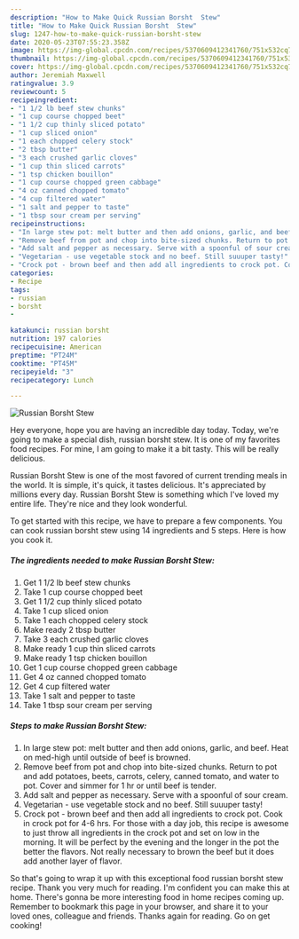 ```yaml
---
description: "How to Make Quick Russian Borsht  Stew"
title: "How to Make Quick Russian Borsht  Stew"
slug: 1247-how-to-make-quick-russian-borsht-stew
date: 2020-05-23T07:55:23.358Z
image: https://img-global.cpcdn.com/recipes/5370609412341760/751x532cq70/russian-borsht-stew-recipe-main-photo.jpg
thumbnail: https://img-global.cpcdn.com/recipes/5370609412341760/751x532cq70/russian-borsht-stew-recipe-main-photo.jpg
cover: https://img-global.cpcdn.com/recipes/5370609412341760/751x532cq70/russian-borsht-stew-recipe-main-photo.jpg
author: Jeremiah Maxwell
ratingvalue: 3.9
reviewcount: 5
recipeingredient:
- "1 1/2 lb beef stew chunks"
- "1 cup course chopped beet"
- "1 1/2 cup thinly sliced potato"
- "1 cup sliced onion"
- "1 each chopped celery stock"
- "2 tbsp butter"
- "3 each crushed garlic cloves"
- "1 cup thin sliced carrots"
- "1 tsp chicken bouillon"
- "1 cup course chopped green cabbage"
- "4 oz canned chopped tomato"
- "4 cup filtered water"
- "1 salt and pepper to taste"
- "1 tbsp sour cream per serving"
recipeinstructions:
- "In large stew pot: melt butter and then add onions, garlic, and beef. Heat on med-high until outside of beef is browned."
- "Remove beef from pot and chop into bite-sized chunks. Return to pot and add potatoes, beets, carrots, celery, canned tomato, and water to pot. Cover and simmer for 1 hr or until beef is tender."
- "Add salt and pepper as necessary. Serve with a spoonful of sour cream."
- "Vegetarian - use vegetable stock and no beef. Still suuuper tasty!"
- "Crock pot - brown beef and then add all ingredients to crock pot. Cook in crock pot for 4-6 hrs. For those with a day job, this recipe is awesome to just throw all ingredients in the crock pot and set on low in the morning. It will be perfect by the evening and the longer in the pot the better the flavors. Not really necessary to brown the beef but it does add another layer of flavor."
categories:
- Recipe
tags:
- russian
- borsht
- 

katakunci: russian borsht  
nutrition: 197 calories
recipecuisine: American
preptime: "PT24M"
cooktime: "PT45M"
recipeyield: "3"
recipecategory: Lunch

---
```



![Russian Borsht  Stew](https://img-global.cpcdn.com/recipes/5370609412341760/751x532cq70/russian-borsht-stew-recipe-main-photo.jpg)

Hey everyone, hope you are having an incredible day today. Today, we're going to make a special dish, russian borsht  stew. It is one of my favorites food recipes. For mine, I am going to make it a bit tasty. This will be really delicious.



Russian Borsht  Stew is one of the most favored of current trending meals in the world. It is simple, it's quick, it tastes delicious. It's appreciated by millions every day. Russian Borsht  Stew is something which I've loved my entire life. They're nice and they look wonderful.


To get started with this recipe, we have to prepare a few components. You can cook russian borsht  stew using 14 ingredients and 5 steps. Here is how you cook it.

<!--inarticleads1-->

##### The ingredients needed to make Russian Borsht  Stew:

1. Get 1 1/2 lb beef stew chunks
1. Take 1 cup course chopped beet
1. Get 1 1/2 cup thinly sliced potato
1. Take 1 cup sliced onion
1. Take 1 each chopped celery stock
1. Make ready 2 tbsp butter
1. Take 3 each crushed garlic cloves
1. Make ready 1 cup thin sliced carrots
1. Make ready 1 tsp chicken bouillon
1. Get 1 cup course chopped green cabbage
1. Get 4 oz canned chopped tomato
1. Get 4 cup filtered water
1. Take 1 salt and pepper to taste
1. Take 1 tbsp sour cream per serving




<!--inarticleads2-->

##### Steps to make Russian Borsht  Stew:

1. In large stew pot: melt butter and then add onions, garlic, and beef. Heat on med-high until outside of beef is browned.
1. Remove beef from pot and chop into bite-sized chunks. Return to pot and add potatoes, beets, carrots, celery, canned tomato, and water to pot. Cover and simmer for 1 hr or until beef is tender.
1. Add salt and pepper as necessary. Serve with a spoonful of sour cream.
1. Vegetarian - use vegetable stock and no beef. Still suuuper tasty!
1. Crock pot - brown beef and then add all ingredients to crock pot. Cook in crock pot for 4-6 hrs. For those with a day job, this recipe is awesome to just throw all ingredients in the crock pot and set on low in the morning. It will be perfect by the evening and the longer in the pot the better the flavors. Not really necessary to brown the beef but it does add another layer of flavor.




So that's going to wrap it up with this exceptional food russian borsht  stew recipe. Thank you very much for reading. I'm confident you can make this at home. There's gonna be more interesting food in home recipes coming up. Remember to bookmark this page in your browser, and share it to your loved ones, colleague and friends. Thanks again for reading. Go on get cooking!
